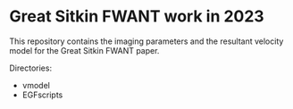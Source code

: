 # Great Sitkin FWANT work in 2023
This repository contains the imaging parameters and the resultant velocity model for the Great Sitkin FWANT paper.

Directories:
* vmodel
* EGFscripts


